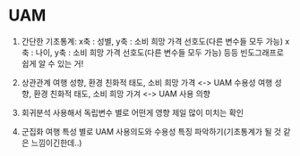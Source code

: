 # UAM

1. 간단한 기초통계:
x축 : 성별, y축 : 소비 희망 가격 선호도(다른 변수들 모두 가능)
x축 : 나이, y축 : 소비 희망 가격 선호도(다른 변수들 모두 가능)
등등 빈도그래프로 쉽게 알 수 있는 거!

2. 상관관계
여행 성향, 환경 친화적 태도, 소비 희망 가격 <-> UAM 수용성
여행 성향, 환경 친화적 태도, 소비 희망 가겨 <-> UAM 사용 의향

3. 회귀분석 사용해서 독립변수 별로 어떤게 영향 제일 많이 미치는 확인

4. 군집화
여행 특성 별로 UAM 사용의도와 수용성 특징 파악하기(기초통계가 될 것 같은 느낌이긴한데..)
